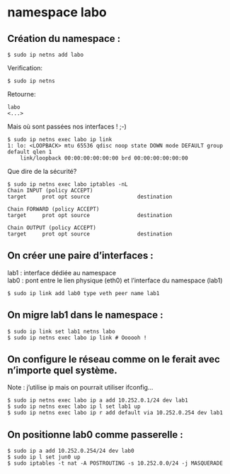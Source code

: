 # namespace labo

## Création du namespace :
```
$ sudo ip netns add labo
```
Verification:
```
$ sudo ip netns
```
Retourne:
```
labo
<...>
```

Mais où sont passées nos interfaces ! ;-)
```
$ sudo ip netns exec labo ip link
1: lo: <LOOPBACK> mtu 65536 qdisc noop state DOWN mode DEFAULT group default qlen 1
    link/loopback 00:00:00:00:00:00 brd 00:00:00:00:00:00
```
Que dire de la sécurité?
```
$ sudo ip netns exec labo iptables -nL
Chain INPUT (policy ACCEPT)
target     prot opt source               destination         

Chain FORWARD (policy ACCEPT)
target     prot opt source               destination         

Chain OUTPUT (policy ACCEPT)
target     prot opt source               destination   
```

## On créer une paire d’interfaces :

lab1 : interface dédiée au namespace  
lab0 : pont entre le lien physique (eth0) et l’interface du namespace (lab1)

```
$ sudo ip link add lab0 type veth peer name lab1
```

## On migre lab1 dans le namespace :

```
$ sudo ip link set lab1 netns labo
$ sudo ip netns exec labo ip link # Oooooh !
```
## On configure le réseau comme on le ferait avec n’importe quel système.  
Note : j’utilise ip mais on pourrait utiliser ifconfig…

```
$ sudo ip netns exec labo ip a add 10.252.0.1/24 dev lab1
$ sudo ip netns exec labo ip l set lab1 up
$ sudo ip netns exec labo ip r add default via 10.252.0.254 dev lab1
```

## On positionne lab0 comme passerelle :

```
$ sudo ip a add 10.252.0.254/24 dev lab0
$ sudo ip l set jun0 up
$ sudo iptables -t nat -A POSTROUTING -s 10.252.0.0/24 -j MASQUERADE
```

